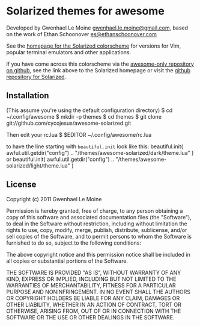 Solarized themes for awesome
============================

Developed by Gwenhael Le Moine <gwenhael.le.moine@gmail.com>, based on the work of Ethan Schoonover <es@ethanschoonover.com>

See the [homepage for the Solarized colorscheme][solarized] for versions for 
Vim, popular terminal emulators and other applications.

If you have come across this colorscheme via the [awesome-only repository on 
github][awesome-solarized-github], see the link above to the Solarized homepage or
visit the [github repository for Solarized][solarized-github].

[solarized]: http://ethanschoonover.com/solarized
[solarized-github]: https://github.com/altercation/solarized
[awesome-solarized-github]: https://github.com/cycojesus/awesome-solarized

Installation
------------
(This assume you're using the default configuration directory)
    $ cd ~/.config/awesome
    $ mkdir -p themes
    $ cd themes
    $ git clone git://github.com/cycojesus/awesome-solarized.git

Then edit your rc.lua
    $ $EDITOR ~/.config/awesome/rc.lua

to have the line starting with `beautiful.init` look like this:
    beautiful.init( awful.util.getdir("config") .. "/themes/awesome-solarized/dark/theme.lua" )
or
    beautiful.init( awful.util.getdir("config") .. "/themes/awesome-solarized/light/theme.lua" )

License
-------
Copyright (c) 2011 Gwenhael Le Moine

Permission is hereby granted, free of charge, to any person obtaining a copy
of this software and associated documentation files (the "Software"), to deal
in the Software without restriction, including without limitation the rights
to use, copy, modify, merge, publish, distribute, sublicense, and/or sell
copies of the Software, and to permit persons to whom the Software is
furnished to do so, subject to the following conditions:

The above copyright notice and this permission notice shall be included in
all copies or substantial portions of the Software.

THE SOFTWARE IS PROVIDED "AS IS", WITHOUT WARRANTY OF ANY KIND, EXPRESS OR
IMPLIED, INCLUDING BUT NOT LIMITED TO THE WARRANTIES OF MERCHANTABILITY,
FITNESS FOR A PARTICULAR PURPOSE AND NONINFRINGEMENT. IN NO EVENT SHALL THE
AUTHORS OR COPYRIGHT HOLDERS BE LIABLE FOR ANY CLAIM, DAMAGES OR OTHER
LIABILITY, WHETHER IN AN ACTION OF CONTRACT, TORT OR OTHERWISE, ARISING FROM,
OUT OF OR IN CONNECTION WITH THE SOFTWARE OR THE USE OR OTHER DEALINGS IN
THE SOFTWARE.
